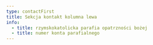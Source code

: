 ```yaml
---
type: contactFirst
title: Sekcja kontakt kolumna lewa
info:
  - title: rzymskokatolicka parafia opatrzności bożej
  - title: numer konta parafialnego
---
```

